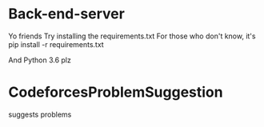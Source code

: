 # Back-end-server
Yo friends
Try installing the requirements.txt
For those who don't know, it's
pip install -r requirements.txt

And
Python 3.6 plz
# CodeforcesProblemSuggestion
suggests problems
